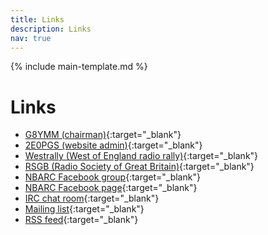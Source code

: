 ```yaml
---
title: Links
description: Links
nav: true
---
```


{% include main-template.md %}

# Links

* [G8YMM (chairman)](https://www.qrz.com/db/G8YMM){:target="_blank"}
* [2E0PGS (website admin)](http://www.m3pgs.co.uk/){:target="_blank"}
* [Westrally (West of England radio rally)](http://www.westrally.org.uk/){:target="_blank"}
* [RSGB (Radio Society of Great Britain)](https://rsgb.org/){:target="_blank"}
* [NBARC Facebook group](https://www.facebook.com/groups/NBARC/){:target="_blank"}
* [NBARC Facebook page​](https://www.facebook.com/pages/North-Bristol-Amateur-Radio-Club-NBARC/159859407455429){:target="_blank"}
* [IRC chat room​](https://nbarc.weebly.com/irc.html){:target="_blank"}
* [Mailing list](https://groups.google.com/forum/?nomobile=true#!forum/mx0nbc/join){:target="_blank"}
* [RSS feed](https://groups.google.com/forum/feed/mx0nbc/msgs/rss.xml?num=15){:target="_blank"}